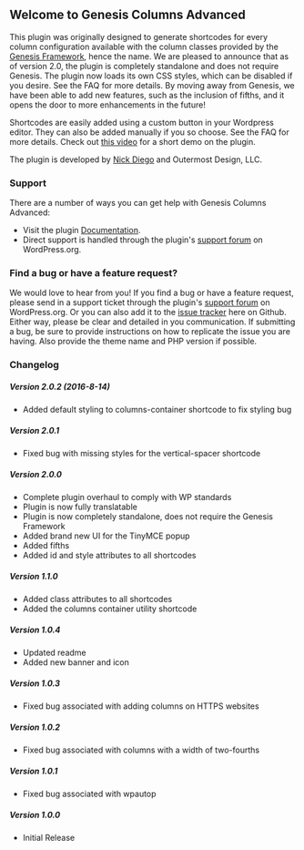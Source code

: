 ## Welcome to Genesis Columns Advanced

This plugin was originally designed to generate shortcodes for every column configuration available with the column classes provided by the [Genesis Framework](http://www.studiopress.com), hence the name. We are pleased to announce that as of version 2.0, the plugin is completely standalone and does not require Genesis. The plugin now loads its own CSS styles, which can be disabled if you desire. See the FAQ for more details. By moving away from Genesis, we have been able to add new features, such as the inclusion of fifths, and it opens the door to more enhancements in the future!

Shortcodes are easily added using a custom button in your Wordpress editor. They can also be added manually if you so choose. See the FAQ for more details. Check out [this video](https://youtu.be/ortnpInn_YE) for a short demo on the plugin.

The plugin is developed by [Nick Diego](http://www.nickdiego.com) and Outermost Design, LLC.

### Support

There are a number of ways you can get help with Genesis Columns Advanced:

* Visit the plugin [Documentation](http://www.nickdiego.com/plugins/genesis-columns-advanced/?utm_source=gca&utm_medium=plugin&utm_content=github-readme-links&utm_campaign=gca_links).
* Direct support is handled through the plugin's [support forum](https://wordpress.org/support/plugin/genesis-columns-advanced) on WordPress.org.

### Find a bug or have a feature request?

We would love to hear from you! If you find a bug or have a feature request, please send in a support ticket through the plugin's [support forum](https://wordpress.org/support/plugin/genesis-columns-advanced) on WordPress.org. Or you can also add it to the [issue tracker](https://github.com/ndiego/genesis-columns-advanced/issues) here on Github. Either way, please be clear and detailed in you communication. If submitting a bug, be sure to provide instructions on how to replicate the issue you are having. Also provide the theme name and PHP version if possible. 

### Changelog

##### Version 2.0.2 (2016-8-14)
* Added default styling to columns-container shortcode to fix styling bug

##### Version 2.0.1
* Fixed bug with missing styles for the vertical-spacer shortcode

##### Version 2.0.0
* Complete plugin overhaul to comply with WP standards
* Plugin is now fully translatable
* Plugin is now completely standalone, does not require the Genesis Framework
* Added brand new UI for the TinyMCE popup
* Added fifths
* Added id and style attributes to all shortcodes

##### Version 1.1.0
* Added class attributes to all shortcodes
* Added the columns container utility shortcode

##### Version 1.0.4
* Updated readme
* Added new banner and icon

##### Version 1.0.3
* Fixed bug associated with adding columns on HTTPS websites

##### Version 1.0.2
* Fixed bug associated with columns with a width of two-fourths

##### Version 1.0.1
* Fixed bug associated with wpautop

##### Version 1.0.0
* Initial Release
